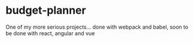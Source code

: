 # budget-planner
One of my more serious projects... done with webpack and babel, soon to be done with react, angular and vue


